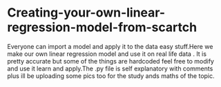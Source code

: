# Creating-your-own-linear-regression-model-from-scartch

Everyone can import a model and apply it to the data easy stuff.Here we make our own linear regression model and use it on real life data .
It is pretty accurate but some of the things are hardcoded feel free to modify and use it learn and apply.The .py file is self explanatory with comments plus ill be uploading some pics too for the study ands maths of the topic.
